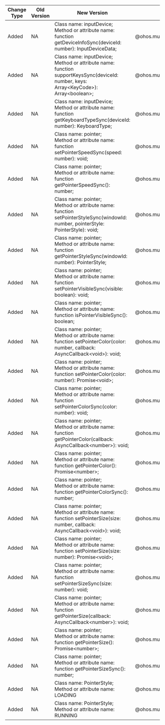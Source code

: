 | Change Type | Old Version | New Version | d.ts File |
| ---- | ------ | ------ | -------- |
|Added|NA|Class name: inputDevice;<br>Method or attribute name: function getDeviceInfoSync(deviceId: number): InputDeviceData;|@ohos.multimodalInput.inputDevice.d.ts|
|Added|NA|Class name: inputDevice;<br>Method or attribute name: function supportKeysSync(deviceId: number, keys: Array\<KeyCode>): Array\<boolean>;|@ohos.multimodalInput.inputDevice.d.ts|
|Added|NA|Class name: inputDevice;<br>Method or attribute name: function getKeyboardTypeSync(deviceId: number): KeyboardType;|@ohos.multimodalInput.inputDevice.d.ts|
|Added|NA|Class name: pointer;<br>Method or attribute name: function setPointerSpeedSync(speed: number): void;|@ohos.multimodalInput.pointer.d.ts|
|Added|NA|Class name: pointer;<br>Method or attribute name: function getPointerSpeedSync(): number;|@ohos.multimodalInput.pointer.d.ts|
|Added|NA|Class name: pointer;<br>Method or attribute name: function setPointerStyleSync(windowId: number, pointerStyle: PointerStyle): void;|@ohos.multimodalInput.pointer.d.ts|
|Added|NA|Class name: pointer;<br>Method or attribute name: function getPointerStyleSync(windowId: number): PointerStyle;|@ohos.multimodalInput.pointer.d.ts|
|Added|NA|Class name: pointer;<br>Method or attribute name: function setPointerVisibleSync(visible: boolean): void;|@ohos.multimodalInput.pointer.d.ts|
|Added|NA|Class name: pointer;<br>Method or attribute name: function isPointerVisibleSync(): boolean;|@ohos.multimodalInput.pointer.d.ts|
|Added|NA|Class name: pointer;<br>Method or attribute name: function setPointerColor(color: number, callback: AsyncCallback\<void>): void;|@ohos.multimodalInput.pointer.d.ts|
|Added|NA|Class name: pointer;<br>Method or attribute name: function setPointerColor(color: number): Promise\<void>;|@ohos.multimodalInput.pointer.d.ts|
|Added|NA|Class name: pointer;<br>Method or attribute name: function setPointerColorSync(color: number): void;|@ohos.multimodalInput.pointer.d.ts|
|Added|NA|Class name: pointer;<br>Method or attribute name: function getPointerColor(callback: AsyncCallback\<number>): void;|@ohos.multimodalInput.pointer.d.ts|
|Added|NA|Class name: pointer;<br>Method or attribute name: function getPointerColor(): Promise\<number>;|@ohos.multimodalInput.pointer.d.ts|
|Added|NA|Class name: pointer;<br>Method or attribute name: function getPointerColorSync(): number;|@ohos.multimodalInput.pointer.d.ts|
|Added|NA|Class name: pointer;<br>Method or attribute name: function setPointerSize(size: number, callback: AsyncCallback\<void>): void;|@ohos.multimodalInput.pointer.d.ts|
|Added|NA|Class name: pointer;<br>Method or attribute name: function setPointerSize(size: number): Promise\<void>;|@ohos.multimodalInput.pointer.d.ts|
|Added|NA|Class name: pointer;<br>Method or attribute name: function setPointerSizeSync(size: number): void;|@ohos.multimodalInput.pointer.d.ts|
|Added|NA|Class name: pointer;<br>Method or attribute name: function getPointerSize(callback: AsyncCallback\<number>): void;|@ohos.multimodalInput.pointer.d.ts|
|Added|NA|Class name: pointer;<br>Method or attribute name: function getPointerSize(): Promise\<number>;|@ohos.multimodalInput.pointer.d.ts|
|Added|NA|Class name: pointer;<br>Method or attribute name: function getPointerSizeSync(): number;|@ohos.multimodalInput.pointer.d.ts|
|Added|NA|Class name: PointerStyle;<br>Method or attribute name: LOADING|@ohos.multimodalInput.pointer.d.ts|
|Added|NA|Class name: PointerStyle;<br>Method or attribute name: RUNNING|@ohos.multimodalInput.pointer.d.ts|

